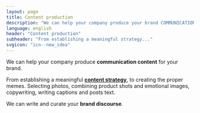 ```yaml
---
layout: page
title: Content production
description: "We can help your company produce your brand COMMUNICATION CONTENT. From establishing a meaningful content strategy, to creating the proper memes. Selecting photos, combining product shots and emotional images, copywriting, writing captions and posts text."
language: english
header: "Content production"
subheader: "From establishing a meaningful strategy..."
svgicon: "icn--new_idea"
---
```

We can help your company produce **communication content** for your brand.

From establishing a meaningful **[content strategy](https://en.wikipedia.org/wiki/Content_strategy)**, to creating the proper memes. Selecting photos, combining product shots and emotional images, copywriting, writing captions and posts text.

We can write and curate your **brand discourse**.
